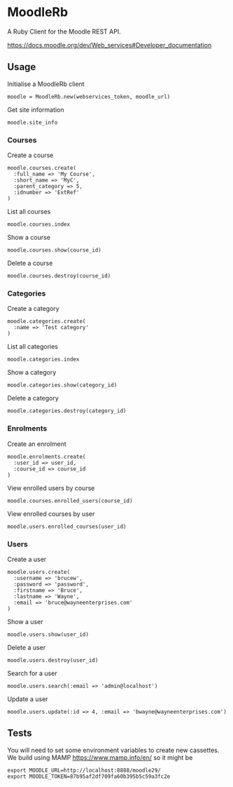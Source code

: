# MoodleRb
A Ruby Client for the Moodle REST API.

https://docs.moodle.org/dev/Web_services#Developer_documentation

## Usage

Initialise a MoodleRb client
```
moodle = MoodleRb.new(webservices_token, moodle_url)
```

Get site information
```
moodle.site_info
```

### Courses

Create a course
```
moodle.courses.create(
  :full_name => 'My Course',
  :short_name => 'MyC',
  :parent_category => 5,
  :idnumber => 'ExtRef'
)
```

List all courses
```
moodle.courses.index
```

Show a course
```
moodle.courses.show(course_id)
```

Delete a course
```
moodle.courses.destroy(course_id)
```

### Categories

Create a category
```
moodle.categories.create(
  :name => 'Test category'
)
```

List all categories
```
moodle.categories.index
```

Show a category
```
moodle.categories.show(category_id)
```

Delete a category
```
moodle.categories.destroy(category_id)
```

### Enrolments

Create an enrolment
```
moodle.enrolments.create(
  :user_id => user_id,
  :course_id => course_id
)
```

View enrolled users by course
```
moodle.courses.enrolled_users(course_id)
```

View enrolled courses by user
```
moodle.users.enrolled_courses(user_id)
```

### Users

Create a user
```
moodle.users.create(
  :username => 'brucew',
  :password => 'password',
  :firstname => 'Bruce',
  :lastname => 'Wayne',
  :email => 'bruce@wayneenterprises.com'
)
```

Show a user
```
moodle.users.show(user_id)
```

Delete a user
```
moodle.users.destroy(user_id)
```

Search for a user
```
moodle.users.search(:email => 'admin@localhost')
```

Update a user
```
moodle.users.update(:id => 4, :email => 'bwayne@wayneenterprises.com')
```

## Tests

You will need to set some environment variables to create new cassettes. We build using MAMP https://www.mamp.info/en/ so it might be

```
export MOODLE_URL=http://localhost:8888/moodle29/
export MOODLE_TOKEN=87b95af2df709fa60b395b5c59a3fc2e
```
